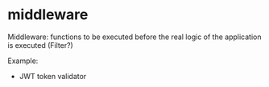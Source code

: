 # middleware

Middleware: functions to be executed before the real logic of the application is executed
(Filter?)

Example:
- JWT token validator